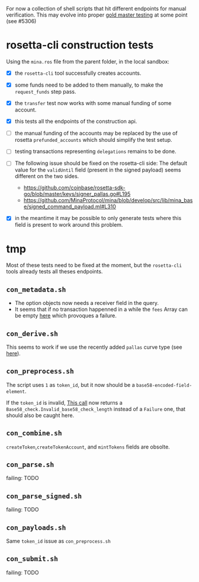 For now a collection of shell scripts that hit different endpoints for manual verification. This may evolve into proper [gold master testing](https://en.wikipedia.org/wiki/Characterization_test) at some point (see #5306)


# rosetta-cli construction tests

Using the `mina.ros` file from the parent folder, in the local sandbox:
- [x] the `rosetta-cli` tool successfully creates accounts.
- [x] some funds need to be added to them manually, to make the `request_funds` step pass.
- [x] the `transfer` test now works with some manual funding of some account.
- [x] this tests all the endpoints of the construction api.
- [ ] the manual funding of the accounts may be replaced by the use of rosetta `prefunded_accounts` which should simplify the test setup.
- [ ] testing transactions representing `delegations` remains to be done.
- [ ] The following issue should be fixed on the rosetta-cli side:
  The default value for the `validUntil` field (present in the signed payload) seems different on the two sides.
  - https://github.com/coinbase/rosetta-sdk-go/blob/master/keys/signer_pallas.go#L195
  - https://github.com/MinaProtocol/mina/blob/develop/src/lib/mina_base/signed_command_payload.ml#L310

- [x] in the meantime it may be possible to only generate tests where this field is present to work around this problem.

# tmp

Most of these tests need to be fixed at the moment, but the `rosetta-cli` tools already tests all theses endpoints.

## `con_metadata.sh`

- The option objects now needs a receiver field in the query.
- It seems that if no transaction happenned in a while the `fees` Array can be empty [here](https://github.com/MinaProtocol/mina/blob/develop/src/app/rosetta/lib/construction.ml#L280) which provoques a failure.

## `con_derive.sh`

This seems to work if we use the recently added `pallas` curve type (see [here](https://github.com/coinbase/rosetta-sdk-go/blob/master/keys/signer_pallas.go)).

## `con_preprocess.sh`

The script uses `1` as `token_id`, but it now should be a `base58-encoded-field-element`.

If the `token_id` is invalid, [This call](https://github.com/MinaProtocol/mina/blob/develop/src/lib/rosetta_lib/amount_of.ml#L17) now returns a `Base58_check.Invalid_base58_check_length` instead of a `Failure` one, that should also be caught here.

## `con_combine.sh`
`createToken`,`createTokenAccount`, and `mintTokens` fields are obsolte.

## `con_parse.sh`
failing: TODO
## `con_parse_signed.sh`
failing: TODO
## `con_payloads.sh`
Same `token_id` issue as `con_preprocess.sh`
## `con_submit.sh`
failing: TODO


